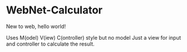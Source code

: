 # WebNet-Calculator
New to web, hello world!

Uses M(odel) V(iew) C(ontroller) style but no model
Just a view for input and controller to calculate the result.
